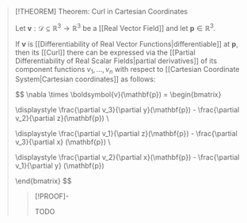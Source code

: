 >[!THEOREM] Theorem: Curl in Cartesian Coordinates
>
>Let $\boldsymbol{v}: \mathcal{D} \subseteq \mathbb{R}^3 \to \mathbb{R}^3$ be a [[Real Vector Field]] and let $\mathbf{p} \in \mathbb{R}^3$.
>
>If $\boldsymbol{v}$ is [[Differentiability of Real Vector Functions|differentiable]] at $\mathbf{p}$, then its [[Curl]] there can be expressed via the [[Partial Differentiability of Real Scalar Fields|partial derivatives]] of its component functions $v_1, \dotsc, v_n$ with respect to [[Cartesian Coordinate System|Cartesian coordinates]] as follows:
>
>$$
>\nabla \times \boldsymbol{v}(\mathbf{p}) = 
>\begin{bmatrix}
>
>\displaystyle \frac{\partial v_3}{\partial y}(\mathbf{p}) - \frac{\partial v_2}{\partial z}(\mathbf{p}) \\
>
>\displaystyle \frac{\partial v_1}{\partial z}(\mathbf{p}) - \frac{\partial v_3}{\partial x} (\mathbf{p}) \\
>
>\displaystyle \frac{\partial v_2}{\partial x}(\mathbf{p}) - \frac{\partial v_1}{\partial y} (\mathbf{p}) 
>
>\end{bmatrix}
>$$
>
>>[!PROOF]-
>>
>>TODO
>>
>